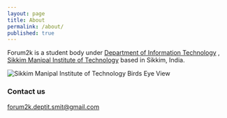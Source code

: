 ```yaml
---
layout: page
title: About
permalink: /about/
published: true
---
```


Forum2k is a student body under [Department of Information Technology](https://smu.edu.in/smit/dept-faculty/dept-list/dept-of-information-technology.html "Visit Site") , [Sikkim Manipal Institute of Technology](https://smu.edu.in/smit.html/ "Visit Website") based in Sikkim, India.

![Sikkim Manipal Institute of Technology Birds Eye View](https://www.applysmit.in/images/Carrected_hp_800x450.jpg)

### Contact us

[forum2k.deptit.smit@gmail.com](mailto:forum2k.deptit.smit@gmail.com)
